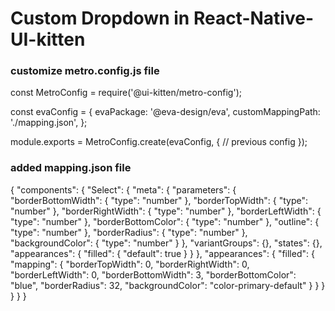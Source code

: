 # Custom Dropdown in React-Native-UI-kitten

### customize metro.config.js file 

 const MetroConfig = require('@ui-kitten/metro-config');

 const evaConfig = {
   evaPackage: '@eva-design/eva',
   customMappingPath: './mapping.json',
 };
 
 module.exports = MetroConfig.create(evaConfig, {
     // previous config
 });

 ### added mapping.json file

 {
    "components": {
      "Select": {
        "meta": {
          "parameters": { 
            "borderBottomWidth": {
                "type": "number"
            },
            "borderTopWidth": {
                "type": "number"
            },
            "borderRightWidth": {
                "type": "number"
            },
            "borderLeftWidth": {
                "type": "number"
            },
            "borderBottomColor": {
                "type": "number"
            },
            "outline": {
                "type": "number"
            },
            "borderRadius": {
              "type": "number"
            },
            "backgroundColor": {
              "type": "number"
            }
          },
          "variantGroups": {},
          "states": {},
          "appearances": {
            "filled": {
              "default": true
            }
          }
        },
        "appearances": {
          "filled": {
            "mapping": { 
              "borderTopWidth": 0, 
              "borderRightWidth": 0,
              "borderLeftWidth": 0,
              "borderBottomWidth": 3,
              "borderBottomColor": "blue",
              "borderRadius": 32,
              "backgroundColor": "color-primary-default"
            }
          } 
        }
      }
    }
  }